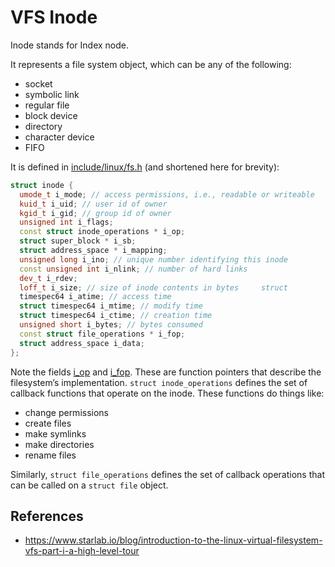 # VFS Inode

Inode stands for Index node.

It represents a file system object, which can be any of the following:
- socket
- symbolic link
- regular file
- block device
- directory
- character device
- FIFO

It is defined in [include/linux/fs.h](https://elixir.bootlin.com/linux/v5.7-rc4/source/include/linux/fs.h#L633) (and shortened here for brevity):

```cpp
struct inode {
  umode_t i_mode; // access permissions, i.e., readable or writeable     
  kuid_t i_uid; // user id of owner     
  kgid_t i_gid; // group id of owner     
  unsigned int i_flags;
  const struct inode_operations * i_op;
  struct super_block * i_sb;
  struct address_space * i_mapping;
  unsigned long i_ino; // unique number identifying this inode     
  const unsigned int i_nlink; // number of hard links     
  dev_t i_rdev;
  loff_t i_size; // size of inode contents in bytes     struct
  timespec64 i_atime; // access time     
  struct timespec64 i_mtime; // modify time     
  struct timespec64 i_ctime; // creation time
  unsigned short i_bytes; // bytes consumed
  const struct file_operations * i_fop;
  struct address_space i_data;
};
```

Note the fields [i_op](https://elixir.bootlin.com/linux/v5.7-rc4/source/include/linux/fs.h#L1868) and [i_fop](https://elixir.bootlin.com/linux/v5.7-rc4/source/include/linux/fs.h#L1826). These are function pointers that describe the filesystem’s implementation. `struct inode_operations` defines the set of callback functions that operate on the inode. These functions do things like:

- change permissions
- create files
- make symlinks
- make directories    
- rename files

Similarly, `struct file_operations` defines the set of callback operations that can be called on a `struct file` object.

## References

- https://www.starlab.io/blog/introduction-to-the-linux-virtual-filesystem-vfs-part-i-a-high-level-tour
